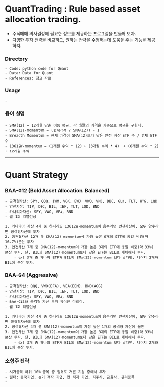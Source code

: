 # QuantTrading : Rule based asset allocation trading.  
- 주식매매 의사결정에 필요한 정보를 제공하는 프로그램을 만들어 보자.
- 다양한 투자 전략을 비교하고, 원하는 전략을 수행하는데 도움을 주는 기능을 제공하자.

### Directory  
```
- Code: python code for Quant
- Data: Data for Quant
- References: 참고 자료
```

### Usage
```
- 
```

### 용어 설명
``` 
- SMA(12) = 12개월 단순 이동 평균. 각 월말의 가격을 기준으로 평균을 구한다.
- SMA(12)-momentum = (현재가격 / SMA(12)) - 1
- Breadth Momentum = 현재 가격이 SMA(12)보다 낮은 안전 자산 ETF 수 / 전체 ETF 수
- 13612W-momentum = (1개월 수익 * 12) + (3개월 수익 * 4)  + (6개월 수익 * 2) + 12개월 수익
```
-------------------------------------------------------------------------------------
# Quant Strategy

### BAA-G12 (Bold Asset Allocation. Balanced)
```
- 공격형자산: SPY, QQQ, IWM, VGK, EWJ, VWO, VNQ, DBC, GLD, TLT, HYG, LQD
- 안전자산: TIP, DBC, BIL, IEF, TLT, LQD, BND
- 카나리아자산: SPY, VWO, VEA, BND
- 월 1회 리밸런싱
  
1. 카나리아 자산 4개 중 하나라도 13612W-momentum이 음수라면 안전자산에, 모두 양수라면 공격형자산에 투자    
2. 공격형자산 12개 중 SMA(12)-momentum이 가장 높은 6개의 ETF에 동일 비중(약 16.7%)분산 투자
3. 안전자산 7개 중 SMA(12)-momentum이 가장 높은 3개의 ETF에 동일 비중(약 33%) 분산 투자. 단, BIL의 SMA(12)-momentum보다 낮은 ETF는 BIL로 대체해서 투자.
    - ex) 3개 중 하나의 ETF가 BIL의 SMA(12)-momentum 보다 낮다면, 나머지 2개와 BIL에 분산 투자.
```

### BAA-G4 (Aggressive)
```
- 공격형자산: QQQ, VWO(EFA), VEA(EEM), BND(AGG)
- 안전자산: TIP, DBC, BIL, IEF, TLT, LQD, BND
- 카나리아자산: SPY, VWO, VEA, BND
- BAA-G12와 공격형 자산 투자 방식만 다르다.
- 월 1회 리밸런싱
  
1. 카나리아 자산 4개 중 하나라도 13612W-momentum이 음수라면 안전자산에, 모두 양수라면 공격형자산에 투자    
2. 공격형자산 4개 중 SMA(12)-momentum이 가장 높은 1개의 공격형 자산에 올인
3. 안전자산 7개 중 SMA(12)-momentum이 가장 높은 3개의 ETF에 동일 비중(약 33%) 분산 투자. 단, BIL의 SMA(12)-momentum보다 낮은 ETF는 BIL로 대체해서 투자.
    - ex) 3개 중 하나의 ETF가 BIL의 SMA(12)-momentum 보다 낮다면, 나머지 2개와 BIL에 분산 투자.
```

### 소형주 전략
```
- 시가총액 하위 10% 종목 중 필터로 거른 기업 중에서 투자
- 필터: 중국기업, 분기 적자 기업, 연 적자 기업, 지주사, 금융사, 관리종목
- 
```
